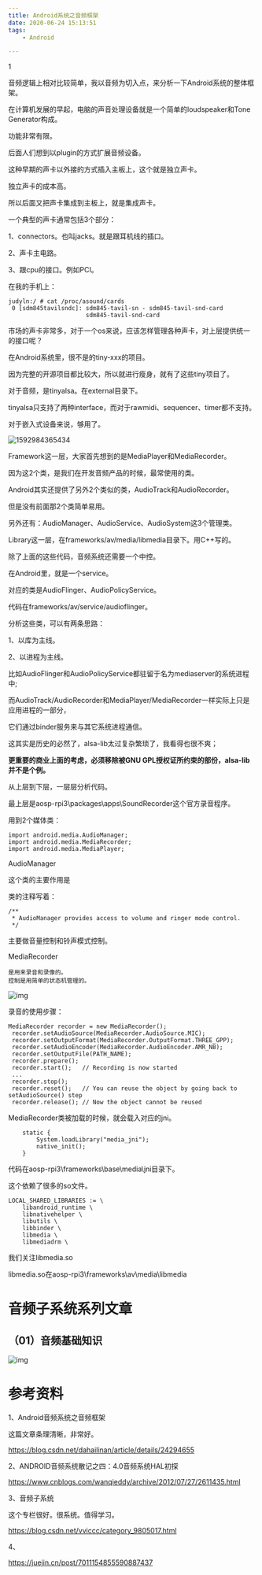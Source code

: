 ```yaml
---
title: Android系统之音频框架
date: 2020-06-24 15:13:51
tags:
	- Android

---
```


1

音频逻辑上相对比较简单，我以音频为切入点，来分析一下Android系统的整体框架。

在计算机发展的早起，电脑的声音处理设备就是一个简单的loudspeaker和Tone Generator构成。

功能非常有限。

后面人们想到以plugin的方式扩展音频设备。

这种早期的声卡以外接的方式插入主板上，这个就是独立声卡。

独立声卡的成本高。

所以后面又把声卡集成到主板上，就是集成声卡。

一个典型的声卡通常包括3个部分：

1、connectors。也叫jacks。就是跟耳机线的插口。

2、声卡主电路。

3、跟cpu的接口。例如PCI。

在我的手机上：

```
judyln:/ # cat /proc/asound/cards
 0 [sdm845tavilsndc]: sdm845-tavil-sn - sdm845-tavil-snd-card
                      sdm845-tavil-snd-card
```

市场的声卡非常多，对于一个os来说，应该怎样管理各种声卡，对上层提供统一的接口呢？

在Android系统里，很不是的tiny-xxx的项目。

因为完整的开源项目都比较大，所以就进行瘦身，就有了这些tiny项目了。

对于音频，是tinyalsa。在external目录下。

tinyalsa只支持了两种interface，而对于rawmidi、sequencer、timer都不支持。

对于嵌入式设备来说，够用了。

![1592984365434](../images/random_name/1592984365434.png)

Framework这一层，大家首先想到的是MediaPlayer和MediaRecorder。

因为这2个类，是我们在开发音频产品的时候，最常使用的类。

Android其实还提供了另外2个类似的类，AudioTrack和AudioRecorder。

但是没有前面那2个类简单易用。

另外还有：AudioManager、AudioService、AudioSystem这3个管理类。

Library这一层，在frameworks/av/media/libmedia目录下。用C++写的。

除了上面的这些代码，音频系统还需要一个中控。

在Android里，就是一个service。

对应的类是AudioFlinger、AudioPolicyService。

代码在frameworks/av/service/audioflinger。



分析这些类，可以有两条思路：

1、以库为主线。

2、以进程为主线。

比如AudioFlinger和AudioPolicyService都驻留于名为mediaserver的系统进程中;

而AudioTrack/AudioRecorder和MediaPlayer/MediaRecorder一样实际上只是应用进程的一部分，

它们通过binder服务来与其它系统进程通信。



这其实是历史的必然了，alsa-lib太过复杂繁琐了，我看得也很不爽；

**更重要的商业上面的考虑，必须移除被GNU GPL授权证所约束的部份，alsa-lib并不是个例。**



从上层到下层，一层层分析代码。

最上层是aosp-rpi3\packages\apps\SoundRecorder这个官方录音程序。

用到2个媒体类：

```
import android.media.AudioManager;
import android.media.MediaRecorder;
import android.media.MediaPlayer;
```

AudioManager 

这个类的主要作用是

类的注释写着：

```
/**
 * AudioManager provides access to volume and ringer mode control.
 */
```

主要做音量控制和铃声模式控制。

MediaRecorder

```
是用来录音和录像的。
控制是用简单的状态机管理的。

```

![img](../images/random_name/mediarecorder_state_diagram.gif)

录音的使用步骤：

```
MediaRecorder recorder = new MediaRecorder();
 recorder.setAudioSource(MediaRecorder.AudioSource.MIC);
 recorder.setOutputFormat(MediaRecorder.OutputFormat.THREE_GPP);
 recorder.setAudioEncoder(MediaRecorder.AudioEncoder.AMR_NB);
 recorder.setOutputFile(PATH_NAME);
 recorder.prepare();
 recorder.start();   // Recording is now started
 ...
 recorder.stop();
 recorder.reset();   // You can reuse the object by going back to setAudioSource() step
 recorder.release(); // Now the object cannot be reused
```

MediaRecorder类被加载的时候，就会载入对应的jni。

```
    static {
        System.loadLibrary("media_jni");
        native_init();
    }
```

代码在aosp-rpi3\frameworks\base\media\jni目录下。

这个依赖了很多的so文件。

```
LOCAL_SHARED_LIBRARIES := \
    libandroid_runtime \
    libnativehelper \
    libutils \
    libbinder \
    libmedia \
    libmediadrm \
```

我们关注libmedia.so

libmedia.so在aosp-rpi3\frameworks\av\media\libmedia

# 音频子系统系列文章

## （01）音频基础知识

![img](../images/playopenwrt_pic/20200413105421830.png)



# 参考资料

1、Android音频系统之音频框架

这篇文章条理清晰，非常好。

https://blog.csdn.net/dahailinan/article/details/24294655

2、ANDROID音频系统散记之四：4.0音频系统HAL初探

https://www.cnblogs.com/wanqieddy/archive/2012/07/27/2611435.html

3、音频子系统

这个专栏很好。很系统。值得学习。

https://blog.csdn.net/vviccc/category_9805017.html

4、

https://juejin.cn/post/7011154855590887437